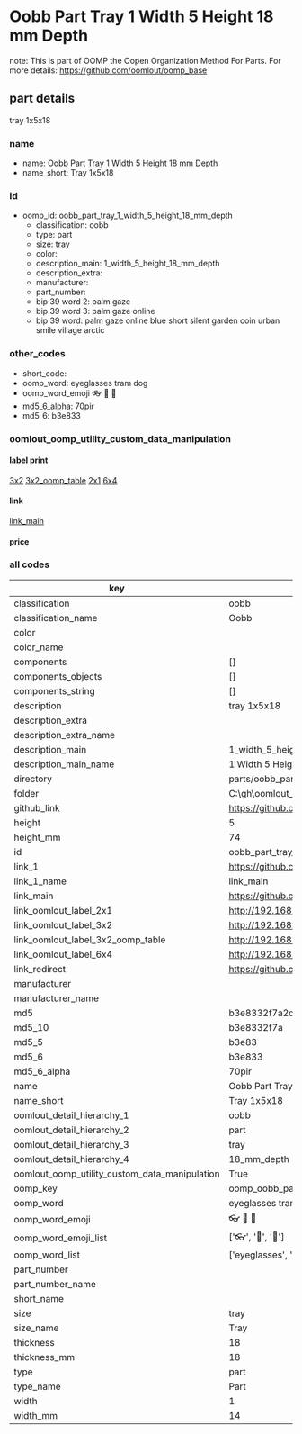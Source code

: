 # Oobb Part Tray 1 Width 5 Height 18 mm Depth  

note: This is part of OOMP the Oopen Organization Method For Parts. For more details: https://github.com/oomlout/oomp_base

##  part details
  



tray 1x5x18



### name
* name: Oobb Part Tray 1 Width 5 Height 18 mm Depth
* name_short: Tray 1x5x18 
### id
* oomp_id: oobb_part_tray_1_width_5_height_18_mm_depth
  * classification: oobb
  * type: part
  * size: tray
  * color: 
  * description_main: 1_width_5_height_18_mm_depth
  * description_extra: 
  * manufacturer: 
  * part_number: 
  * bip 39 word 2: palm gaze
  * bip 39 word 3: palm gaze online
  * bip 39 word: palm gaze online blue short silent garden coin urban smile village arctic

### other_codes
* short_code: 
* oomp_word: eyeglasses tram dog
* oomp_word_emoji :eyeglasses: :tram: :dog:
* md5_6_alpha: 70pir
* md5_6: b3e833






### oomlout_oomp_utility_custom_data_manipulation
#### label print
[3x2](http://192.168.1.245:1112/?label=oomp%2070pir)
[3x2_oomp_table](http://192.168.1.108:1112/?label=oomp%2070pir)
[2x1](http://192.168.1.242:1112/?label=oomp%2070pir)
[6x4](http://192.168.1.55:1112/?label=oomp%2070pir)    

#### link

[link_main](https://github.com/oomlout/oomlout_oobb_version_4_generated_parts/tree/main/navigation_oomp/oobb/part/tray/1_width_5_height_18_mm_depth/part)                              

#### price







### all codes 
| key | value |  
| --- | --- |  
| classification | oobb |  
| classification_name | Oobb |  
| color |  |  
| color_name |  |  
| components | [] |  
| components_objects | [] |  
| components_string | [] |  
| description | tray 1x5x18 |  
| description_extra |  |  
| description_extra_name |  |  
| description_main | 1_width_5_height_18_mm_depth |  
| description_main_name | 1 Width 5 Height 18 mm Depth |  
| directory | parts/oobb_part_tray_1_width_5_height_18_mm_depth |  
| folder | C:\gh\oomlout_oobb_version_4_generated_parts\parts\oobb_part_tray_1_width_5_height_18_mm_depth |  
| github_link | https://github.com/oomlout/oomlout_oomp_part_src/tree/main/parts/oobb_part_tray_1_width_5_height_18_mm_depth |  
| height | 5 |  
| height_mm | 74 |  
| id | oobb_part_tray_1_width_5_height_18_mm_depth |  
| link_1 | https://github.com/oomlout/oomlout_oobb_version_4_generated_parts/tree/main/navigation_oomp/oobb/part/tray/1_width_5_height_18_mm_depth/part |  
| link_1_name | link_main |  
| link_main | https://github.com/oomlout/oomlout_oobb_version_4_generated_parts/tree/main/navigation_oomp/oobb/part/tray/1_width_5_height_18_mm_depth/part |  
| link_oomlout_label_2x1 | http://192.168.1.242:1112/?label=oomp%2070pir |  
| link_oomlout_label_3x2 | http://192.168.1.245:1112/?label=oomp%2070pir |  
| link_oomlout_label_3x2_oomp_table | http://192.168.1.108:1112/?label=oomp%2070pir |  
| link_oomlout_label_6x4 | http://192.168.1.55:1112/?label=oomp%2070pir |  
| link_redirect | https://github.com/oomlout/oomlout_oobb_version_4_generated_parts/tree/main/parts/oobb_tray_01_05_18 |  
| manufacturer |  |  
| manufacturer_name |  |  
| md5 | b3e8332f7a2d6bf721e3618535d82cfa |  
| md5_10 | b3e8332f7a |  
| md5_5 | b3e83 |  
| md5_6 | b3e833 |  
| md5_6_alpha | 70pir |  
| name | Oobb Part Tray 1 Width 5 Height 18 mm Depth |  
| name_short | Tray 1x5x18  |  
| oomlout_detail_hierarchy_1 | oobb |  
| oomlout_detail_hierarchy_2 | part |  
| oomlout_detail_hierarchy_3 | tray |  
| oomlout_detail_hierarchy_4 | 18_mm_depth |  
| oomlout_oomp_utility_custom_data_manipulation | True |  
| oomp_key | oomp_oobb_part_tray_1_width_5_height_18_mm_depth |  
| oomp_word | eyeglasses tram dog |  
| oomp_word_emoji | :eyeglasses: :tram: :dog: |  
| oomp_word_emoji_list | [':eyeglasses:', ':tram:', ':dog:'] |  
| oomp_word_list | ['eyeglasses', 'tram', 'dog'] |  
| part_number |  |  
| part_number_name |  |  
| short_name |  |  
| size | tray |  
| size_name | Tray |  
| thickness | 18 |  
| thickness_mm | 18 |  
| type | part |  
| type_name | Part |  
| width | 1 |  
| width_mm | 14 |  
